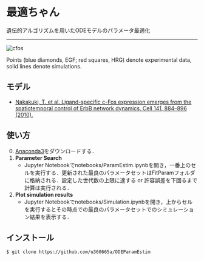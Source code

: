 # 最適ちゃん
遺伝的アルゴリズムを用いたODEモデルのパラメータ最適化
***
![cfos](https://user-images.githubusercontent.com/31299606/50464653-81b02700-09d5-11e9-910a-e3e2dcbd4fdd.png)

 Points (blue diamonds, EGF; red squares, HRG) denote experimental data, solid lines denote simulations.

## モデル

- [Nakakuki, T. et al. Ligand-specific c-Fos expression emerges from the spatiotemporal control of ErbB network dynamics. Cell 141, 884–896 (2010).](https://www.cell.com/cell/fulltext/S0092-8674(10)00373-9)

## 使い方

0. [Anaconda3](https://www.anaconda.com/)をダウンロードする．
1. **Parameter Search**
    - Jupyter Notebookでnotebooks/ParamEstim.ipynbを開き，一番上のセルを実行する．更新された最良のパラメータセットはFitParamフォルダに格納される．設定した世代数の上限に達する or 許容誤差を下回るまで計算は実行される．
2. **Plot simulation results**
    - Jupyter Notebookでnotebooks/Simulation.ipynbを開き，上からセルを実行するとその時点での最良のパラメータセットでのシミュレーション結果を表示する．

## インストール

    $ git clone https://github.com/u360665a/ODEParamEstim
